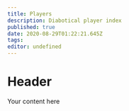 ```yaml
---
title: Players
description: Diabotical player index
published: true
date: 2020-08-29T01:22:21.645Z
tags: 
editor: undefined
---
```


# Header
Your content here